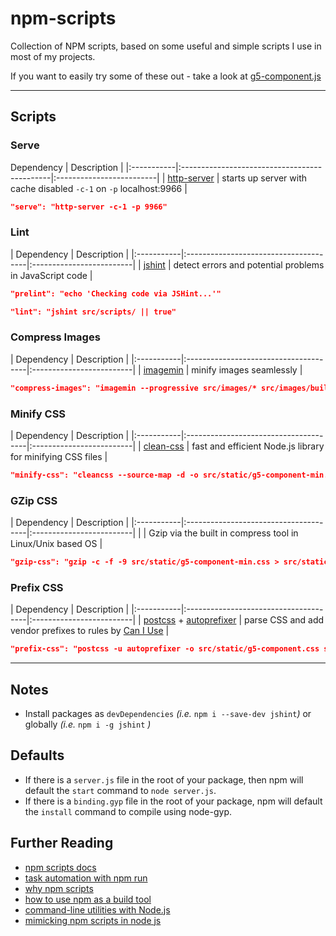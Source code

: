 # npm-scripts

Collection of NPM scripts, based on some useful and simple scripts I use in most of my projects.

If you want to easily try some of these out - take a look at [g5-component.js](https://github.com/MajorLeagueBaseball/g5-component)

---

## Scripts

### Serve

Dependency                                                  | Description              |
|:-----------|:---------------------------------------------|:-------------------------|
| [http-server](https://www.npmjs.com/package/http-server)  | starts up server with cache disabled `-c-1` on `-p` localhost:9966 |

```json
"serve": "http-server -c-1 -p 9966"
```

### Lint

| Dependency                                         | Description              |
|:-----------|:--------------------------------------|:-------------------------|
| [jshint](https://www.npmjs.com/package/jshint) | detect errors and potential problems in JavaScript code |

```json
"prelint": "echo 'Checking code via JSHint...'"
```

```json
"lint": "jshint src/scripts/ || true"
```

### Compress Images

| Dependency                                         | Description              |
|:-----------|:--------------------------------------|:-------------------------|
| [imagemin](https://www.npmjs.com/package/imagemin) | minify images seamlessly |

```json
"compress-images": "imagemin --progressive src/images/* src/images/build"
```

### Minify CSS

| Dependency                                         | Description              |
|:-----------|:--------------------------------------|:-------------------------|
| [clean-css](https://www.npmjs.com/package/clean-css) | fast and efficient Node.js library for minifying CSS files |

```json
"minify-css": "cleancss --source-map -d -o src/static/g5-component-min.css src/static/g5-component.css"
```

### GZip CSS

| Dependency                                         | Description              |
|:-----------|:--------------------------------------|:-------------------------|
|  | Gzip via the built in compress tool in Linux/Unix based OS |

```json
"gzip-css": "gzip -c -f -9 src/static/g5-component-min.css > src/static/g5-component-min.css.gz"
```

### Prefix CSS

| Dependency                                         | Description              |
|:-----------|:--------------------------------------|:-------------------------|
| [postcss](https://www.npmjs.com/package/postcss) + [autoprefixer](https://github.com/postcss/autoprefixer) | parse CSS and add vendor prefixes to rules by [Can I Use](http://caniuse.com/) |

```json
"prefix-css": "postcss -u autoprefixer -o src/static/g5-component.css src/static/g5-component.css"
```

---

## Notes

* Install packages as `devDependencies` _(i.e._ `npm i --save-dev jshint`_)_ or globally _(i.e._ `npm i -g jshint` _)_

## Defaults

* If there is a `server.js` file in the root of your package, then npm will default the `start` command to `node server.js`.
* If there is a `binding.gyp` file in the root of your package, npm will default the `install` command to compile using node-gyp.

## Further Reading

* [npm scripts docs](https://docs.npmjs.com/misc/scripts)
* [task automation with npm run](http://substack.net/task_automation_with_npm_run)
* [why npm scripts](https://css-tricks.com/why-npm-scripts/)
* [how to use npm as a build tool](http://blog.keithcirkel.co.uk/how-to-use-npm-as-a-build-tool/)
* [command-line utilities with Node.js](http://cruft.io/posts/node-command-line-utilities/)
* [mimicking npm scripts in node js](https://www.nczonline.net/blog/2016/03/mimicking-npm-script-in-node-js/)
